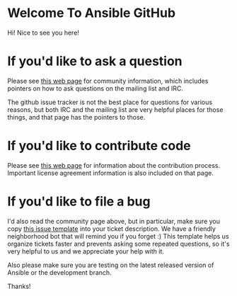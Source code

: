 Welcome To Ansible GitHub
=========================

Hi! Nice to see you here!

If you'd like to ask a question
===============================

Please see [this web page](http://docs.ansible.com/community.html) for community information, which includes pointers on how to ask questions on the mailing list and IRC.  

The github issue tracker is not the best place for questions for various reasons, but both IRC and the mailing list are very helpful places for those things, and that page has the pointers to those.

If you'd like to contribute code
================================

Please see [this web page](http://docs.ansible.com/community.html) for information about the contribution process.  Important license agreement information is also included on that page.

If you'd like to file a bug
===========================

I'd also read the community page above, but in particular, make sure you copy [this issue template](https://github.com/ansible/ansible/blob/devel/ISSUE_TEMPLATE.md) into your ticket description.  We have a friendly neighborhood bot that will remind you if you forget :)  This template helps us organize tickets faster and prevents asking some repeated questions, so it's very helpful to us and we appreciate your help with it.

Also please make sure you are testing on the latest released version of Ansible or the development branch.

Thanks!


